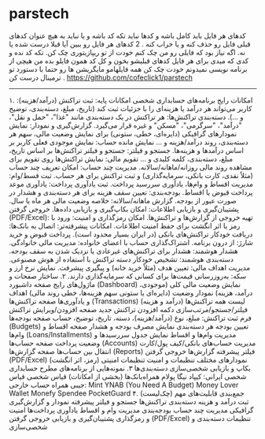 # parstech

کدهای هر فایل باید کامل باشه و کدها نباید تکه کد باشه و یا نباید به هیچ عنوان کدهای قبلی فایل رو حذف کنه و یا خراب کنه . 
2 کدهای هر فایل رو ببین آیا قبلا درست شده یا نه.
اگه نیاز بود که فایلی رو من چک کنم خودت از تو ریپازیتوری چک کن.
تکه کد نده و کدی که میدی برای هر فایل کدهای قبلیشو بخون و کل کد همون فایلو بده
من هیچی از برنامه نویسی نمیدونم خودت چک کن همه فایلهامو
مایگریشن ها رو حتما با دستورد تو ترمینال درست کن .
https://github.com/cofeclick1/parstech



------------------------------
۱. امکانات رایج برنامه‌های حسابداری شخصی
امکانات پایه:
ثبت تراکنش (درآمد/هزینه): کاربر می‌تواند هر درآمد یا هزینه‌ای را با جزئیات ثبت کند (تاریخ، مبلغ، دسته‌بندی، توضیح و ...).
دسته‌بندی تراکنش‌ها: هر تراکنش در یک دسته‌بندی مانند "غذا"، "حمل و نقل"، "درآمد"، "سرگرمی"، "مسکن" و غیره قرار می‌گیرد.
گزارش‌گیری و نمودار: نمایش نمودارهای گرافیکی (دایره‌ای، خطی، ستونی) برای نمایش وضعیت مالی، سهم هر دسته‌بندی، روند درآمد/هزینه و ...
نمایش مانده حساب: نمایش موجودی فعلی کاربر بر اساس درآمدها و هزینه‌ها.
جستجو و فیلتر: جستجو و فیلتر تراکنش‌ها بر اساس تاریخ، مبلغ، دسته‌بندی، کلمه کلیدی و ...
تقویم مالی: نمایش تراکنش‌ها روی تقویم برای مشاهده روند مالی روزانه/ماهانه/سالانه.
مدیریت چند حساب: امکان تعریف چند حساب (مثلاً نقدی، کارت بانکی، سرمایه‌گذاری) و ثبت تراکنش برای هر حساب.
ثبت قسط/وام: مدیریت اقساط و وام‌ها، یادآوری سررسید پرداخت.
ثبت یادآوری پرداخت: یادآوری موعد پرداخت قبوض یا اقساط.
بودجه‌بندی: تعیین سقف هزینه برای هر دسته‌بندی و هشدار در صورت عبور از بودجه.
گزارش ماهانه/سالانه: خلاصه وضعیت مالی هر ماه یا سال.
پشتیبان‌گیری و بازیابی اطلاعات: امکان بکاپ‌گیری و بازیابی داده‌ها.
خروجی گرفتن (PDF/Excel): تهیه خروجی از گزارش‌ها و تراکنش‌ها.
امکان رمزگذاری و امنیت: ورود با رمز یا اثر انگشت برای حفظ امنیت اطلاعات.
امکانات پیشرفته‌تر:
اتصال به بانک‌ها: دریافت خودکار تراکنش‌های بانکی (در ایران بسیار محدود است).
پرداخت قبوض و خرید شارژ: از درون برنامه.
اشتراک‌گذاری حساب با اعضای خانواده: مدیریت مالی خانوادگی.
هشدار هوشمند: هشدار برای تراکنش‌های غیرعادی یا نزدیک شدن به سقف بودجه.
دسته‌بندی هوشمند: تشخیص خودکار دسته تراکنش با استفاده از هوش مصنوعی.
مدیریت اهداف مالی: تعیین هدف (مثلاً خرید خانه) و پیگیری پیشرفت.
نمایش نرخ ارز و سکه: به‌روزرسانی قیمت‌ها برای کسانی که سرمایه‌گذاری دارند.
۲. ساختار صفحات و ماژول‌های رایج
صفحه داشبورد (Dashboard)
نمایش وضعیت مالی کلی (موجودی، درآمد، هزینه)
نمودار وضعیت (دایره‌ای یا ستونی سهم هزینه‌ها، خطی روند مالی)
اهداف و یادآوری‌ها
صفحه تراکنش‌ها (Transactions)
لیست همه تراکنش‌ها (درآمد و هزینه)
فیلتر/جستجو/مرتب‌سازی
دکمه افزودن تراکنش جدید
صفحه افزودن/ویرایش تراکنش
فرم ثبت تراکنش: مبلغ، نوع (درآمد/هزینه)، دسته، تاریخ، توضیح، حساب
صفحه بودجه‌ها (Budgets)
تعیین بودجه هر دسته‌بندی
نمایش مصرف بودجه و هشدار
صفحه اقساط و وام‌ها (Loans/Installments)
مدیریت وام‌ها و اقساط
نمایش جدول سررسیدها و وضعیت پرداخت
صفحه حساب‌ها (Accounts)
مدیریت حساب‌های بانکی/کیف پول/کارت
انتقال بین حساب‌ها
صفحه گزارش‌ها (Reports)
فیلتر پیشرفته گزارش‌ها
خروجی گرفتن (PDF/Excel)
نمودارهای مختلف
تنظیمات و امنیت
تنظیمات امنیتی (رمز، اثر انگشت)
بکاپ و بازیابی
شخصی‌سازی دسته‌بندی‌ها
۳. نمونه‌هایی از برنامه‌های مطرح حسابداری شخصی
ایرانی:
کیپاد
نیگا
پولام
همراه‌بانک‌ها (بخشی از امکانات)
قیاس شخصی
قیاس جیبی
همراه حساب
خارجی:
Mint
YNAB (You Need A Budget)
Money Lover
Wallet
Monefy
Spendee
PocketGuard
۴. جمع‌بندی قابلیت‌های مهم (چک‌لیست)
 ثبت درآمد و هزینه
 دسته‌بندی تراکنش‌ها
 جستجو و فیلتر پیشرفته
 نمودار و گزارش‌گیری گرافیکی
 مدیریت چند حساب
 بودجه‌بندی
 مدیریت وام و اقساط
 یادآوری پرداخت‌ها
 امنیت و رمزگذاری
 پشتیبان‌گیری و بازیابی
 خروجی گرفتن (PDF/Excel)
 تنظیمات دسته‌بندی و شخصی‌سازی
